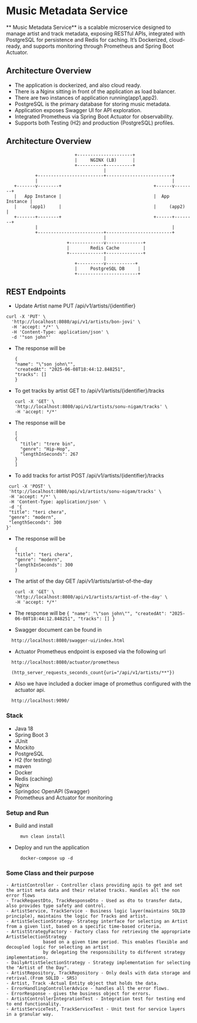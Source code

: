 #  Music Metadata Service

** Music Metadata Service**  is a scalable microservice designed 
to manage artist and track metadata, exposing RESTful APIs, 
integrated with PostgreSQL for persistence and Redis for caching. 
It’s Dockerized, cloud-ready, and supports monitoring through 
Prometheus and Spring Boot Actuator.

## Architecture Overview

* The application is dockerized, and also cloud ready.
* There is a Nginx sitting in front of the application as load balancer.
* There are two instances of application running(app1,app2).
* PostgreSQL is the primary database for storing music metadata.
* Application exposes Swagger UI for API exploration.
* Integrated Prometheus via Spring Boot Actuator for observability.
* Supports both Testing (H2) and production (PostgreSQL) profiles.

## Architecture Overview
```
                          +---------------------+
                          |     NGINX (LB)      |
                          +----------+----------+
                                     |
           +-------------------------+-------------------------+
           |                                                   |
   +-------v--------+                                   +------v--------+
   |   App Instance |                                   |  App Instance |
   |     (app1)     |                                   |     (app2)    |
   +-------+--------+                                   +------+--------+
           |                                                   |
           +-------------------------+-------------------------+
                                     |
                       +-------------v--------------+
                       |        Redis Cache         |
                       +-------------+--------------+
                                     |
                          +----------v-----------+
                          |     PostgreSQL DB     |
                          +-----------------------+

```

## REST Endpoints

* Update Artist name PUT /api/v1/artists/{identifier}
```
curl -X 'PUT' \
  'http://localhost:8080/api/v1/artists/bon-jovi' \
  -H 'accept: */*' \
  -H 'Content-Type: application/json' \
  -d '"son john"'
```
* The response will be
  ```
  {
  "name": "\"son john\"",
  "createdAt": "2025-06-08T18:44:12.848251",
  "tracks": []
  }
   ``` 
  
* To get tracks by artist GET to /api/v1/artists/{identifier}/tracks
  ```
  curl -X 'GET' \
  'http://localhost:8080/api/v1/artists/sonu-nigam/tracks' \
  -H 'accept: */*'
  ```
* The response will be
  ```
  [
  {
    "title": "trere bin",
    "genre": "Hip-Hop",
    "lengthInSeconds": 267
  }
  ]
   ```
* To add tracks for artist POST /api/v1/artists/{identifier}/tracks
 ```
  curl -X 'POST' \
  'http://localhost:8080/api/v1/artists/sonu-nigam/tracks' \
  -H 'accept: */*' \
  -H 'Content-Type: application/json' \
  -d '{
  "title": "teri chera",
  "genre": "modern",
  "lengthSeconds": 300
}'
  ```
* The response will be
  ```
  {
  "title": "teri chera",
  "genre": "modern",
  "lengthInSeconds": 300
  }
   ```
* The artist of the day GET /api/v1/artists/artist-of-the-day
  
  ``` 
  curl -X 'GET' \
  'http://localhost:8080/api/v1/artists/artist-of-the-day' \
  -H 'accept: */*'
    ```
* The response will be
      ```
      {
        "name": "\"son john\"",
        "createdAt": "2025-06-08T18:44:12.848251",
        "tracks": []
      }
       ```

* Swagger document can be found in

``` 
  http://localhost:8080/swagger-ui/index.html
``` 

* Actuator Prometheus endpoint is exposed via the following url

``` 
  http://localhost:8080/actuator/prometheus
  
  (http_server_requests_seconds_count{uri="/api/v1/artists/**"})
``` 

* Also we have included a docker image of promethus configured with the actuator api.

``` 
  http://localhost:9090/
``` 

### Stack

* Java 18
* Spring Boot 3
* JUnit
* Mockito
* PostgreSQL
* H2 (for testing)
* maven
* Docker
* Redis (caching)
* Nginx
* Springdoc OpenAPI (Swagger)
* Prometheus and Actuator for monitoring

### Setup and Run

* Build and install
  ```
    mvn clean install
  ```
* Deploy and run the application
  ```
    docker-compose up -d 
  ```
### Some Class and their purpose
  ```
- ArtistController - Controller class providing apis to get and set the artist meta data and their related tracks. Handles all the non error flows
- TrackRequestDto, TrackResponseDto - Used as dto to transfer data, also provides type safety and control.
- ArtistService, TrackService - Business logic layer(maintains SOLID principle), maintains the logic for Tracks and artist.
- ArtistSelectionStrategy- Strategy interface for selecting an Artist from a given list, based on a specific time-based criteria.
- ArtistStrategyFactory - Factory class for retrieving the appropriate ArtistSelectionStrategy 
                based on a given time period. This enables flexible and decoupled logic for selecting an artist
                by delegating the responsibility to different strategy implementations.
- DailyArtistSelectionStrategy - Strategy implementation for selecting the "Artist of the Day".
- ArtistRepository, TrackRepository - Only deals with data storage and retrival.(From SOLID - SRS)
- Artist, Track -Actual Entity object that holds the data.
- ErrorHandlingControllerAdvice - handles all the error flows.
- ErrorResponse - gives the business object for errors.
- ArtistControllerIntegrationTest - Integration test for testing end to end functionality.
- ArtistServiceTest, TrackServiceTest - Unit test for service layers in a granular way.
  ```



